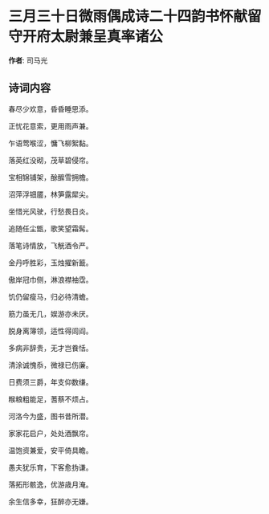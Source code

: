 # 三月三十日微雨偶成诗二十四韵书怀献留守开府太尉兼呈真率诸公

**作者**: 司马光

## 诗词内容

春尽少欢意，昏昏睡思添。

正忧花意索，更用雨声兼。

乍语莺喉涩，慵飞柳絮黏。

落英红没砌，茂草碧侵帘。

宝相锦铺架，酴醿雪拥檐。

沼萍浮钿靥，林笋露犀尖。

坐惜光风驶，行愁畏日炎。

追随任尘甑，歌笑望霜髯。

落笔诗情放，飞觥酒令严。

金丹呼胜彩，玉烛擢新籖。

傲岸冠巾侧，淋浪襟袖霑。

饥仍留瘦马，归必待清蟾。

筋力虽无几，娱游亦未厌。

脱身离簿领，适性得闾阎。

多病非辞贵，无才岂飬恬。

清涂诚愧忝，微禄已伤廉。

日费须三爵，年支仰数缣。

糇粮粗能足，蓍蔡不烦占。

河洛今为盛，图书昔所潜。

家家花启户，处处酒飘帘。

温饱资兼爱，安平倚具瞻。

愚夫犹乐育，下客愈㧑谦。

落拓形骸逸，优游歳月淹。

余生信多幸，狂醉亦无嫌。

